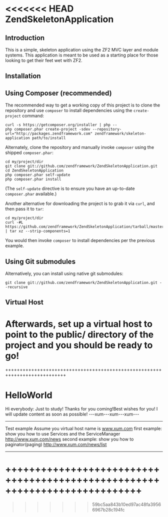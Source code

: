 <<<<<<< HEAD
ZendSkeletonApplication
=======================

Introduction
------------
This is a simple, skeleton application using the ZF2 MVC layer and module
systems. This application is meant to be used as a starting place for those
looking to get their feet wet with ZF2.


Installation
------------

Using Composer (recommended)
----------------------------
The recommended way to get a working copy of this project is to clone the repository
and use `composer` to install dependencies using the `create-project` command:

    curl -s https://getcomposer.org/installer | php --
    php composer.phar create-project -sdev --repository-url="http://packages.zendframework.com" zendframework/skeleton-application path/to/install

Alternately, clone the repository and manually invoke `composer` using the shipped
`composer.phar`:

    cd my/project/dir
    git clone git://github.com/zendframework/ZendSkeletonApplication.git
    cd ZendSkeletonApplication
    php composer.phar self-update
    php composer.phar install

(The `self-update` directive is to ensure you have an up-to-date `composer.phar`
available.)

Another alternative for downloading the project is to grab it via `curl`, and
then pass it to `tar`:

    cd my/project/dir
    curl -#L https://github.com/zendframework/ZendSkeletonApplication/tarball/master | tar xz --strip-components=1

You would then invoke `composer` to install dependencies per the previous
example.

Using Git submodules
--------------------
Alternatively, you can install using native git submodules:

    git clone git://github.com/zendframework/ZendSkeletonApplication.git --recursive

Virtual Host
------------
Afterwards, set up a virtual host to point to the public/ directory of the
project and you should be ready to go!
===========================================================================
+++++++++++++++++++++++++++++++++++++++++++++++++++++++++++++++++++++++++++
# HelloWorld
Hi everybody:
Just to study! Thanks for you coming!Best wishes for you!
I will update content as soon as possible!
---xum---xum---xum---
***************************************************************************
Test example
Assume you virtual host name is www.xum.com
first example: show you how to use Services and the ServiceManager
http://www.xum.com/news
second example: show you how to paginator(paging)
http://www.xum.com/news/list
***************************************************************************
+++++++++++++++++++++++++++++++++++++++++++++++++++++++++++++++++++++++++++
===========================================================================
>>>>>>> 59bc5aa843b10ed97ac48fa39566967b28c194fc
